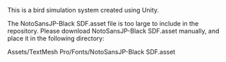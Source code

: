 This is a bird simulation system created using Unity.

The NotoSansJP-Black SDF.asset file is too large to include in the repository.
Please download NotoSansJP-Black SDF.asset manually, and place it in the following directory:

Assets/TextMesh Pro/Fonts/NotoSansJP-Black SDF.asset
